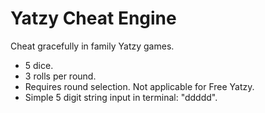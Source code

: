 # Yatzy Cheat Engine

Cheat gracefully in family Yatzy games.

- 5 dice.
- 3 rolls per round.
- Requires round selection. Not applicable for Free Yatzy.
- Simple 5 digit string input in terminal: "ddddd".
